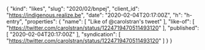 {
  "kind": "likes",
  "slug": "2020/02/bnpej",
  "client_id": "https://indigenous.realize.be",
  "date": "2020-02-04T20:17:00Z",
  "h": "h-entry",
  "properties": {
    "name": [
      "Like of @carolstran's tweet"
    ],
    "like-of": [
      "https://twitter.com/carolstran/status/1224719470511493120"
    ],
    "published": [
      "2020-02-04T20:17:00Z"
    ],
    "syndication": [
      "https://twitter.com/carolstran/status/1224719470511493120"
    ]
  }
}
